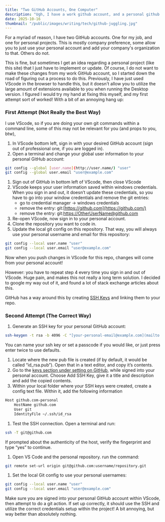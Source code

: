 ```yaml
---
title: "Two GitHub Accounts, One Computer"
description: "Ugh, I have a work github account, and a personal github account"
date: 2025-10-16
thumbnail: "/public/images/writing/tech/github-juggling.jpg"
---
```


For a myriad of reason, I have two GitHub accounts. One for my job, and one for personal projects. This is mostly company preference, some allow you to just use your personal account and add your company's organization to that. Others do not.

This is fine, but sometimes I get an idea regarding a personal project (like this site) that I just have to implement or update. Of course, I do not want to make these changes from my work GitHub account, so I started down the road of figuring out a process to do this. Previously, I have just used VScode in the browser to handle this, but it doesn't allow you to utilize the large amount of extensions available to you when running the Desktop version. I figured I would try my hand at fixing this myself, and my first attempt sort of worked! With a bit of an annoying hang up:

### First Attempt (Not Really the Best Way)

I use VScode, so if you are doing your own git commands within a command line, some of this may not be relevant for you (and props to you, btw),

1. In VScode bottom left, sign in with your desired GitHub account (sign out of professional one, if you are logged in).
2. Open a terminal and change your global user information to your personal GitHub account:

```bash
git config --global [user.name](http://user.name/) "user"
git config --global user.email "user@example.com"
```

1. Sign out of GitHub in bottom left of VScode, then close VScode
2. VScode keeps your user information saved within windows credentials. When you sign in and out, it doesn’t update these credentials, so you have to go into your window credentials and remove the git entries:
    - go to credential manager -> windows credentials
    - remove the entry: git:[https://github.com](https://github.com/)
    - remove the entry: git:[https://OtherUserName@github.com](https://OtherUserName@github.com/)
3. Re-open VScode, now sign in to your personal account.
4. Clone the repository you want to code in.
5. Update the local git config on this repository. That way, you will always use your personal username and email for this repository:

```bash
git config --local user.name "user"
git config --local user.email "user@example.com"
```

Now when you push changes in VScode for this repo, changes will come from your personal account!

However: you have to repeat step 4 every time you sign in and out of VScode. Huge pain, and makes this not really a long term solution. I decided to google my way out of it, and found a lot of stack exchange articles about this.

GitHub has a way around this by creating [SSH Keys](https://docs.github.com/en/authentication/connecting-to-github-with-ssh/generating-a-new-ssh-key-and-adding-it-to-the-ssh-agent) and linking them to your repo.

### Second Attempt (The Correct Way)

1. Generate an SSH key for your personal GitHub account:

```bash
ssh-keygen -t rsa -b 4096 -C "[your-personal-email@example.com](mailto:your-personal-email@example.com)"
```

You can name your ssh key or set a passcode if you would like, or just press enter twice to use defaults.

1. Locate where the new pub file is created (if by default, it would be called “id_rsa.pub”). Open that in a text editor, and copy it’s contents.
2. Go to the [keys section under setting on GitHub](https://github.com/settings/keys), while signed into your personal account. Choose Add SSH Key, give it a title and description and add the copied contents.
3. Within your local folder where your SSH keys were created, create a config text file. Within it, add the following information

```bash
Host github.com-personal
	HostName github.com
	User git
	IdentityFile ~/.ssh/id_rsa
```

1. Test the SSH connection. Open a terminal and run:

```bash
ssh -T git@github.com
```

If prompted about the authenticity of the host, verify the fingerprint and type “yes” to continue.

1. Open VS Code and the personal repository. run the command:

```bash
git remote set-url origin git@github.com:username/repository.git
```

1. Set the local Git config to use your personal usernames:

```bash
git config --local user.name "user"
git config --local user.email "user@example.com"
```

Make sure you are signed into your personal GitHub account within VScode, then attempt to do a git action. If set up correctly, it should use the SSH and utilize the correct credentials setup within the project! A bit annoying, but way better than absolutely nothing.
